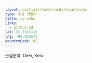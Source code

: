 ```yaml
---
layout: partials/home/cards/main/index
type: 주요 개발자
title: uv-orbs
links:
  - github.md
lat: 31.5313113
lng: -90.026573
countryCode: US
---
```


관심분야: DeFi, Keto
